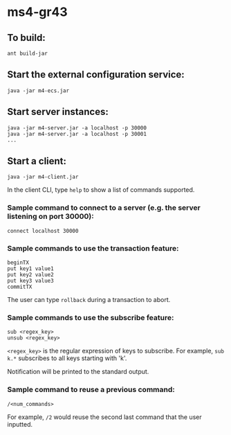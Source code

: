 # ms4-gr43

## To build:
```
ant build-jar
```

## Start the external configuration service:
```
java -jar m4-ecs.jar
```

## Start server instances:
```
java -jar m4-server.jar -a localhost -p 30000 
java -jar m4-server.jar -a localhost -p 30001
...
```

## Start a client:
```
java -jar m4-client.jar
```
In the client CLI, type `help` to show a list of commands supported.

### Sample command to connect to a server (e.g. the server listening on port 30000):
```
connect localhost 30000
```

### Sample commands to use the transaction feature:
```
beginTX
put key1 value1
put key2 value2
put key3 value3
commitTX
```
The user can type `rollback` during a transaction to abort.

### Sample commands to use the subscribe feature:
```
sub <regex_key>
unsub <regex_key>
```
```<regex_key>``` is the regular expression of keys to subscribe. 
For example, ```sub k.*``` subscribes to all keys starting with 'k'. 

Notification will be printed to the standard output.


### Sample command to reuse a previous command:
```
/<num_commands>
```
For example, ```/2``` would reuse the second last command that the user inputted.


